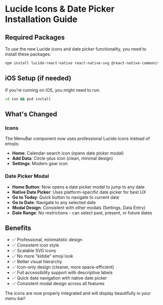 # Lucide Icons & Date Picker Installation Guide

## Required Packages

To use the new Lucide icons and date picker functionality, you need to install these packages:

```bash
npm install lucide-react-native react-native-svg @react-native-community/datetimepicker
```

## iOS Setup (if needed)

If you're running on iOS, you might need to run:

```bash
cd ios && pod install
```

## What's Changed

### Icons
The MenuBar component now uses professional Lucide icons instead of emojis:

- **Home**: Calendar-search icon (opens date picker modal)
- **Add Data**: Circle-plus icon (clean, minimal design)
- **Settings**: Modern gear icon

### Date Picker Modal
- **Home Button**: Now opens a date picker modal to jump to any date
- **Native Date Picker**: Uses platform-specific date picker for best UX
- **Go to Today**: Quick button to navigate to current date
- **Go to Date**: Navigate to any selected date
- **Modal Design**: Consistent with other modals (Settings, Data Entry)
- **Date Range**: No restrictions - can select past, present, or future dates

## Benefits

- ✅ Professional, minimalistic design
- ✅ Consistent icon style
- ✅ Scalable SVG icons
- ✅ No more "kiddie" emoji look
- ✅ Better visual hierarchy
- ✅ Icon-only design (cleaner, more space-efficient)
- ✅ Full accessibility support with descriptive labels
- ✅ Quick date navigation with native date picker
- ✅ Consistent modal design across all features

The icons are now properly integrated and will display beautifully in your menu bar!
